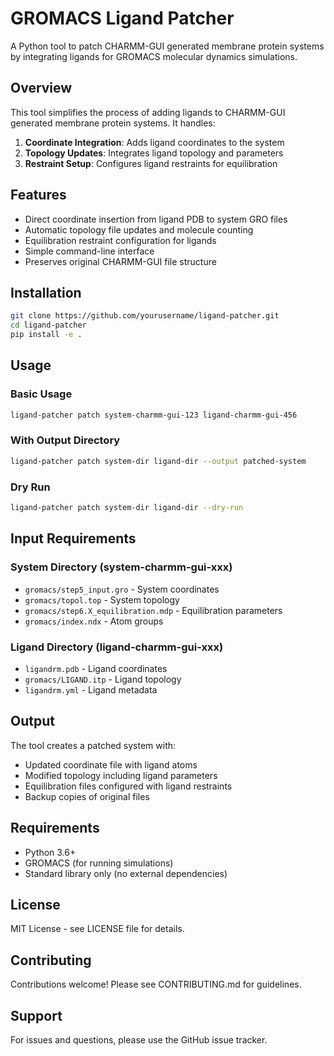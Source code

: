 # GROMACS Ligand Patcher

A Python tool to patch CHARMM-GUI generated membrane protein systems by integrating ligands for GROMACS molecular dynamics simulations.

## Overview

This tool simplifies the process of adding ligands to CHARMM-GUI generated membrane protein systems. It handles:

1. **Coordinate Integration**: Adds ligand coordinates to the system
2. **Topology Updates**: Integrates ligand topology and parameters  
3. **Restraint Setup**: Configures ligand restraints for equilibration

## Features

- Direct coordinate insertion from ligand PDB to system GRO files
- Automatic topology file updates and molecule counting
- Equilibration restraint configuration for ligands
- Simple command-line interface
- Preserves original CHARMM-GUI file structure

## Installation

```bash
git clone https://github.com/yourusername/ligand-patcher.git
cd ligand-patcher
pip install -e .
```

## Usage

### Basic Usage
```bash
ligand-patcher patch system-charmm-gui-123 ligand-charmm-gui-456
```

### With Output Directory
```bash
ligand-patcher patch system-dir ligand-dir --output patched-system
```

### Dry Run
```bash
ligand-patcher patch system-dir ligand-dir --dry-run
```

## Input Requirements

### System Directory (system-charmm-gui-xxx)
- `gromacs/step5_input.gro` - System coordinates
- `gromacs/topol.top` - System topology
- `gromacs/step6.X_equilibration.mdp` - Equilibration parameters
- `gromacs/index.ndx` - Atom groups

### Ligand Directory (ligand-charmm-gui-xxx)  
- `ligandrm.pdb` - Ligand coordinates
- `gromacs/LIGAND.itp` - Ligand topology
- `ligandrm.yml` - Ligand metadata

## Output

The tool creates a patched system with:
- Updated coordinate file with ligand atoms
- Modified topology including ligand parameters
- Equilibration files configured with ligand restraints
- Backup copies of original files

## Requirements

- Python 3.6+
- GROMACS (for running simulations)
- Standard library only (no external dependencies)

## License

MIT License - see LICENSE file for details.

## Contributing  

Contributions welcome! Please see CONTRIBUTING.md for guidelines.

## Support

For issues and questions, please use the GitHub issue tracker.